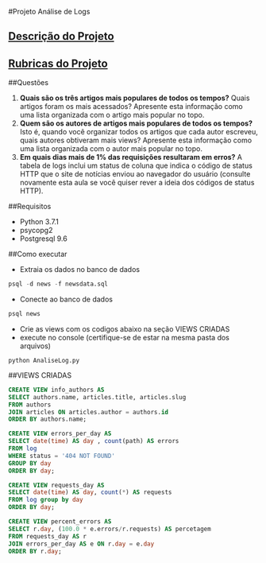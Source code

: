 
#Projeto Análise de Logs

## [Descrição do Projeto](Descicao-Projeto.md)
## [Rubricas do Projeto](Rubricas-Projeto.md)

##Questões
1. **Quais são os três artigos mais populares de todos os tempos?** Quais artigos foram os mais acessados? Apresente esta informação como uma lista organizada com o artigo mais popular no topo.
2. **Quem são os autores de artigos mais populares de todos os tempos?** Isto é, quando você organizar todos os artigos que cada autor escreveu, quais autores obtiveram mais views? Apresente esta informação como uma lista organizada com o autor mais popular no topo.
3. **Em quais dias mais de 1% das requisições resultaram em erros?** A tabela de logs inclui um status de coluna que indica o código de status HTTP que o site de notícias enviou ao navegador do usuário (consulte novamente esta aula se você quiser rever a ideia dos códigos de status HTTP).

##Requisitos
- Python 3.7.1
- psycopg2
- Postgresql 9.6

##Como executar

- Extraia os dados no banco de dados
````sql
psql -d news -f newsdata.sql
````
- Conecte ao banco de dados
````sql
psql news
````
* Crie as views com os codigos abaixo na seção VIEWS CRIADAS
* execute no console (certifique-se de estar na mesma pasta dos arquivos)
````buildoutcfg
python AnaliseLog.py
````

##VIEWS CRIADAS

```sql
CREATE VIEW info_authors AS
SELECT authors.name, articles.title, articles.slug
FROM authors
JOIN articles ON articles.author = authors.id
ORDER BY authors.name;
```
```sql
CREATE VIEW errors_per_day AS
SELECT date(time) AS day , count(path) AS errors
FROM log 
WHERE status = '404 NOT FOUND'
GROUP BY day
ORDER BY day;
```
```sql
CREATE VIEW requests_day AS
SELECT date(time) AS day, count(*) AS requests 
FROM log group by day
ORDER BY day;
```
```sql
CREATE VIEW percent_errors AS 
SELECT r.day, (100.0 * e.errors/r.requests) AS percetagem 
FROM requests_day AS r 
JOIN errors_per_day AS e ON r.day = e.day
ORDER BY r.day;
```